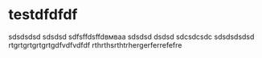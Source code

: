 # testdfdfdf
sdsdsdsd
sdsdsd
sdfsffdsffdвмваа
sdsdsd
dsdsd
sdcsdcsdc
sdsdsdsdsd
rtgrtgrtgrtgrtgdfvdfvdfdf
rthrthsrthtrhergerferrefefre
